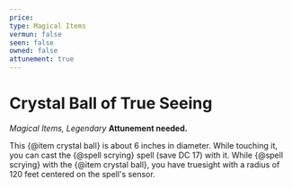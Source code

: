 ```yaml
---
price: 
type: Magical Items
vermun: false
seen: false
owned: false
attunement: true
---
```

# Crystal Ball of True Seeing

*Magical Items, Legendary* **Attunement needed.**

This {@item crystal ball} is about 6 inches in diameter. While touching it, you can cast the {@spell scrying} spell (save DC 17) with it. While {@spell scrying} with the {@item crystal ball}, you have truesight with a radius of 120 feet centered on the spell's sensor.